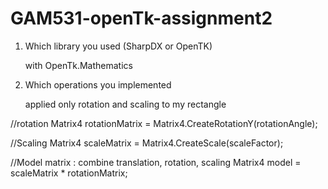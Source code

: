 # GAM531-openTk-assignment2
1. Which library you used (SharpDX or OpenTK)
   
   with OpenTk.Mathematics


2. Which operations you implemented

   applied only rotation and scaling to my rectangle


//rotation
Matrix4 rotationMatrix = Matrix4.CreateRotationY(rotationAngle);

//Scaling
Matrix4 scaleMatrix = Matrix4.CreateScale(scaleFactor);

//Model matrix : combine translation, rotation, scaling
Matrix4 model = scaleMatrix * rotationMatrix;
